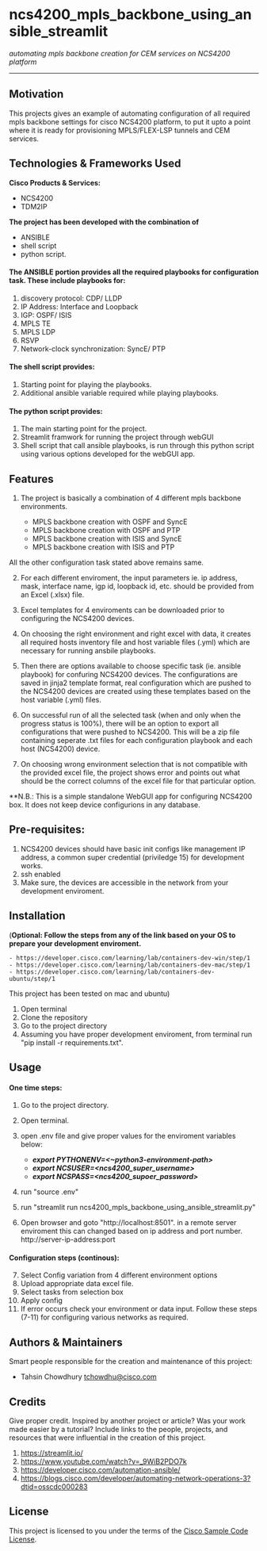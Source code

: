 # ncs4200_mpls_backbone_using_ansible_streamlit

*automating mpls backbone creation for CEM services on NCS4200 platform*

---

## Motivation

This projects gives an example of automating configuration of all required mpls backbone settings for cisco NCS4200 platform, to put it upto a point where it is ready for provisioning MPLS/FLEX-LSP tunnels and CEM services. 

## Technologies & Frameworks Used

**Cisco Products & Services:**

- NCS4200
- TDM2IP

**The project has been developed with the combination of**

- ANSIBLE 
- shell script 
- python script.

#### The ANSIBLE portion provides all the required playbooks for configuration task. These include playbooks for:

1. discovery protocol: CDP/ LLDP
2. IP Address: Interface and Loopback
3. IGP: OSPF/ ISIS
4. MPLS TE
5. MPLS LDP
6. RSVP
7. Network-clock synchronization: SyncE/ PTP

#### The shell script provides:

1. Starting point for playing the playbooks.
2. Additional ansible variable required while playing playbooks.

#### The python script provides:

1. The main starting point for the project. 
2. Streamlit framwork for running the project through webGUI
3. Shell script that call ansible playbooks, is run through this python script using various options developed for the webGUI app.

## Features

1. The project is basically a combination of 4 different mpls backbone environments. 

    - MPLS backbone creation with OSPF and SyncE
    - MPLS backbone creation with OSPF and PTP
    - MPLS backbone creation with ISIS and SyncE
    - MPLS backbone creation with ISIS and PTP

 All the other configuration task stated above remains same.

2. For each different enviroment, the input parameters ie. ip address, mask, interface name, igp id, loopback id, etc. should be provided from an Excel (.xlsx) file.

3. Excel templates for 4 enviroments can be downloaded prior to configuring the NCS4200 devices.

4. On choosing the right environment and right excel with data, it creates all required hosts inventory file and host variable files (.yml) which are necessary for running ansbile playbooks.

5. Then there are options available to choose specific task (ie. ansible playbook) for confuring NCS4200 devices. The configurations are saved in jinja2 template format, real configuration which are pushed to the NCS4200 devices are created using these templates based on the host variable (.yml) files. 

6. On successful run of all the selected task (when and only when the progress status is 100%), there will be an option to export all configurations that were pushed to NCS4200. This will be a zip file containing seperate .txt files for each configuration playbook and each host (NCS4200) device.

7. On choosing wrong environment selection that is not compatible with the provided excel file, the project shows error and points out what should be the correct columns of the excel file for that particular option.

**N.B.: This is a simple standalone WebGUI app for configuring NCS4200 box. It does not keep device configurions in any database.

## Pre-requisites:

1. NCS4200 devices should have basic init configs like management IP address, a common super credential (priviledge 15) for development works.
2. ssh enabled
3. Make sure, the devices are accessible in the network from your development enviroment.

## Installation

(**Optional: Follow the steps from any of the link based on your OS to prepare your development enviroment.**

    - https://developer.cisco.com/learning/lab/containers-dev-win/step/1
    - https://developer.cisco.com/learning/lab/containers-dev-mac/step/1
    - https://developer.cisco.com/learning/lab/containers-dev-ubuntu/step/1

This project has been tested on mac and ubuntu)


1. Open terminal
2. Clone the repository 
3. Go to the project directory
4. Assuming you have proper development enviroment, from terminal run "pip install -r requirements.txt".


## Usage

#### One time steps:

1. Go to the project directory.
2. Open terminal.
3. open .env file and give proper values for the enviroment variables below:
    
    - ***export PYTHONENV=<~python3-environment-path>***
    - ***export NCSUSER=<ncs4200_super_username>***
    - ***export NCSPASS=<ncs4200_supoer_password>***
    
4. run "source .env"
5. run "streamlit run ncs4200_mpls_backbone_using_ansible_streamlit.py"
6. Open browser and goto "http://localhost:8501". in a remote server enviroment this can changed based on ip address and port number. 
    http://server-ip-address:port

#### Configuration steps (continous):

7. Select Config variation from 4 different environment options
8. Upload appropriate data excel file.
9. Select tasks from selection box
10. Apply config
11. If error occurs check your environment or data input. 
Follow these steps (7-11) for configuring various networks as required.

## Authors & Maintainers

Smart people responsible for the creation and maintenance of this project:

- Tahsin Chowdhury <tchowdhu@cisco.com>

## Credits

Give proper credit.  Inspired by another project or article?  Was your work made easier by a tutorial?  Include links to the people, projects, and resources that were influential in the creation of this project.

1. https://streamlit.io/
2. https://www.youtube.com/watch?v=_9WiB2PDO7k
3. https://developer.cisco.com/automation-ansible/
4. https://blogs.cisco.com/developer/automating-network-operations-3?dtid=osscdc000283

## License

This project is licensed to you under the terms of the [Cisco Sample
Code License](./LICENSE).
